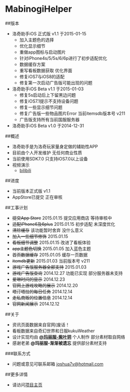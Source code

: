 # MabinogiHelper


##版本
- 洛奇助手iOS 正式版 v1.1 于2015-01-15
  - 加入主题色的选择
  - 优化显示细节
  - 重做app图标与启动图片
  - 针对iPhone4s/5/5s/6/6p进行了初步适配优化
  - 数据缓存方案
  - 重写看板数据获取 优化界面
  - 修复iOS7与iOS8的适配
  - 修复第一次启动广告版可能出现的问题
- 洛奇助手iOS Beta v1.1 于2015-01-03
  - 修复5s启动后上下留黑边问题
  - 修复iOS7.1提示不支持设备问题
  - 修复一些显示细节问题
  - 修复广告版一些物品图片Error 当前itemsdb版本号 v211
  - 广告版支持所有当前国服服务器
- 洛奇助手iOS Beta v1.0 于2014-12-31

##概述
- 洛奇助手是为洛奇玩家量身定做的辅助性APP
- 目前由个人开发维护 无任何商业性质
- 当前使用SDK7.0 只支持iOS7.0以上设备
- 视频演示
  - [bilibili](http://www.bilibili.com/video/av1845230/)

##进度
- 当前版本正式版 v1.1
- AppStore已提交 正在审核

##工事计划
- ~~提交App Store~~ 2015.01.15 提交应用商店 等待审核中
- ~~适配iPhone6及6plus~~ 2015.01.15 初步适配 未深度优化
- ~~清除缓存~~ 该功能暂时舍弃 没什么意义
- ~~加入一些细节修饰~~ 2015.01.15
- ~~看板细节调整~~ 2015.01.15 改进了看板体验
- ~~app主题色切换~~ 2015.01.05 加入蓝色主题 
- ~~首页数据缓存~~ 2015.01.05 缓存一页数据
- ~~itemdb更新~~ 2015.01.03 当前版本号 v211
- ~~游戏广告版服务器全部支持~~ 2015.01.03
- ~~游戏广告版查询~~ 2014.12.27 功能已实现 部分服务器未支持
- ~~爱琳时间的显示~~ 2014.12.23
- ~~官网上游戏攻略的展示~~ 2014.12.20
- ~~塔汀塔拉的每日任务~~ 2014.12.14
- ~~走私商贩的位置信息~~ 2014.12.14
- ~~官网新闻展示~~ 2014.12.12

##关于
- 资讯页面数据来自官网(废话！
- 看板数据来自奇幻世界和日服kukuWeather
- 设计实现均由 **[@玛丽服-紫叶玥](http://www.sigmastudio.me)** 个人制作 部分素材取自网络
- 感谢老弟 **@玛丽服-渐渐被遗忘** 提供部分素材支持

###联系方式
- 问题或意见可联系邮箱 [joshua7v@hotmail.com](mailto://joshua7v@hotmail.com)

##更多详情
- 请访问[项目主页](http://mabihelper.sigmastudio.me)

